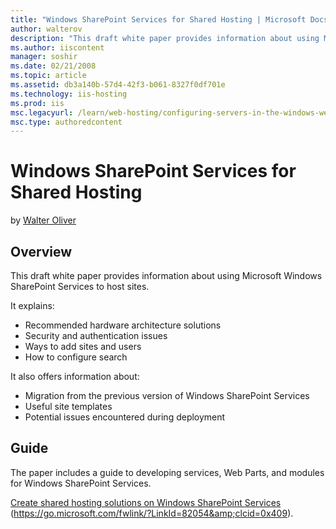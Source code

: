 ```yaml
---
title: "Windows SharePoint Services for Shared Hosting | Microsoft Docs"
author: walterov
description: "This draft white paper provides information about using Microsoft Windows SharePoint Services to host sites. It explains: Recommended hardware architecture s..."
ms.author: iiscontent
manager: soshir
ms.date: 02/21/2008
ms.topic: article
ms.assetid: db3a140b-57d4-42f3-b061-8327f0df701e
ms.technology: iis-hosting
ms.prod: iis
msc.legacyurl: /learn/web-hosting/configuring-servers-in-the-windows-web-platform/windows-sharepoint-services-for-shared-hosting
msc.type: authoredcontent
---
```

Windows SharePoint Services for Shared Hosting
====================
by [Walter Oliver](https://github.com/walterov)

## Overview

This draft white paper provides information about using Microsoft Windows SharePoint Services to host sites.

It explains:

- Recommended hardware architecture solutions
- Security and authentication issues
- Ways to add sites and users
- How to configure search

It also offers information about:

- Migration from the previous version of Windows SharePoint Services
- Useful site templates
- Potential issues encountered during deployment

## Guide

The paper includes a guide to developing services, Web Parts, and modules for Windows SharePoint Services.

[Create shared hosting solutions on Windows SharePoint Services](http://technet2.microsoft.com/WindowsServer/logredir.aspx?MODE=CT&amp;CTT=ToExternal&amp;target=%2FWindowsServer%2Flogredir.aspx%3FMODE%3DCT%26CTT%3DToExternal%26target%3Dhttp%253A%252F%252Fgo.microsoft.com%252Ffwlink%252F%253FLinkId%253D82054%2526clcid%253D0x409%26referrer%3Dhttp%253A%252F%252Ftechnet2.microsoft.com%252Fwindowsserver%252FWSS%252Fen%252Flibrary%252F99f7ad22-966a-456c-8b68-32d54f2acdd01033.mspx%26reldir%3DWSS%252Fen%252Flibrary&amp;referrer=http%3A%2F%2Ftechnet2.microsoft.com%2Fwindowsserver%2FWSS%2Fen%2Flibrary%2F99f7ad22-966a-456c-8b68-32d54f2acdd01033.mspx&amp;reldir=WSS%2Fen%2Flibrary) (<https://go.microsoft.com/fwlink/?LinkId=82054&amp;clcid=0x409>).